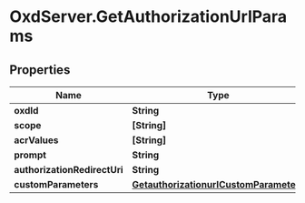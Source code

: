 # OxdServer.GetAuthorizationUrlParams

## Properties
Name | Type | Description | Notes
------------ | ------------- | ------------- | -------------
**oxdId** | **String** |  | 
**scope** | **[String]** |  | [optional] 
**acrValues** | **[String]** |  | [optional] 
**prompt** | **String** |  | [optional] 
**authorizationRedirectUri** | **String** |  | [optional] 
**customParameters** | [**GetauthorizationurlCustomParameters**](GetauthorizationurlCustomParameters.md) |  | [optional] 


